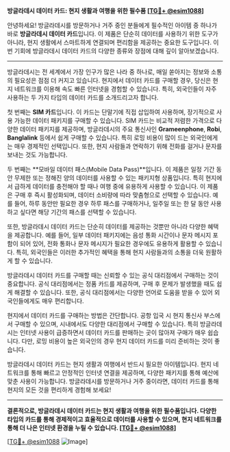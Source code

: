 **방글라데시 데이터 카드: 현지 생활과 여행을 위한 필수품 [[TG💪+ @esim1088](https://t.me/s/esim1088)]**

안녕하세요! 방글라데시를 방문하거나 거주 중인 분들에게 필수적인 아이템 중 하나가 바로 **방글라데시 데이터 카드**입니다. 이 제품은 단순히 데이터를 사용하기 위한 도구가 아니라, 현지 생활에서 스마트하게 연결되며 편리함을 제공하는 중요한 도구입니다. 이번 기회에 방글라데시 데이터 카드의 다양한 종류와 장점에 대해 깊이 알아보겠습니다.

---

방글라데시는 전 세계에서 가장 인구가 많은 나라 중 하나로, 매일 쏟아지는 정보와 소통의 필요성은 점점 더 커지고 있습니다. 현지에서 데이터 카드를 구매할 경우, 당신은 현지 네트워크를 이용해 속도 빠른 인터넷을 경험할 수 있습니다. 특히, 외국인들이 자주 사용하는 두 가지 타입의 데이터 카드를 소개드리고자 합니다.

첫 번째는 **SIM 카드**입니다. 이 카드는 단말기에 직접 삽입하여 사용하며, 장기적으로 사용 가능한 데이터 패키지를 구매할 수 있습니다. SIM 카드는 비교적 저렴한 가격으로 다양한 데이터 패키지를 제공하며, 방글라데시의 주요 통신사인 **Grameenphone**, **Robi**, **Banglalink** 등에서 쉽게 구매할 수 있습니다. 특히 로밍 비용이 많이 드는 외국인에게는 매우 경제적인 선택입니다. 또한, 현지 사람들과 연락하기 위해 전화를 걸거나 문자를 보내는 것도 가능합니다.

두 번째는 **모바일 데이터 패스(Mobile Data Pass)**입니다. 이 제품은 일정 기간 동안 무제한 또는 정해진 양의 데이터를 사용할 수 있는 패키지형 상품입니다. 특히 현지에서 급하게 데이터를 충전해야 할 때나 여행 중에 유용하게 사용할 수 있습니다. 이 제품은 구매 후 즉시 활성화되며, 데이터 소비량에 따라 맞춤형으로 선택할 수 있습니다. 예를 들어, 하루 동안만 필요한 경우 하루 패스를 구매하거나, 일주일 또는 한 달 동안 사용하고 싶다면 해당 기간의 패스를 선택할 수 있습니다.

또한, 방글라데시 데이터 카드는 단순히 데이터를 제공하는 것뿐만 아니라 다양한 혜택을 제공합니다. 예를 들어, 일부 데이터 패키지에는 음성 통화 시간이나 문자 메시지 포함이 되어 있어, 전화 통화나 문자 메시지가 필요한 경우에도 유용하게 활용할 수 있습니다. 특히, 외국인들은 이러한 추가적인 혜택을 통해 현지 사람들과의 소통을 더욱 원활하게 할 수 있습니다.

방글라데시 데이터 카드를 구매할 때는 신뢰할 수 있는 공식 대리점에서 구매하는 것이 중요합니다. 공식 대리점에서는 정품 카드를 제공하며, 구매 후 문제가 발생했을 때도 쉽게 해결할 수 있습니다. 또한, 공식 대리점에서는 다양한 언어로 도움을 받을 수 있어 외국인들에게도 매우 편리합니다.

현지에서 데이터 카드를 구매하는 방법은 간단합니다. 공항 입국 시 현지 통신사 부스에서 구매할 수 있으며, 시내에서도 다양한 대리점에서 구매할 수 있습니다. 특히 방글라데시는 인터넷 사용이 급증하면서 데이터 카드를 판매하는 곳이 많아져 구매가 매우 쉽습니다. 다만, 로밍 비용이 높은 외국인의 경우 현지 데이터 카드를 미리 준비하는 것이 좋습니다.

방글라데시 데이터 카드는 현지 생활과 여행에서 반드시 필요한 아이템입니다. 현지 네트워크를 통해 빠르고 안정적인 인터넷 연결을 제공하며, 다양한 패키지를 통해 예산에 맞춘 사용이 가능합니다. 방글라데시를 방문하거나 거주 중이라면, 데이터 카드를 통해 현지의 모든 것을 편리하게 경험해 보세요!

---

**결론적으로, 방글라데시 데이터 카드는 현지 생활과 여행을 위한 필수품입니다. 다양한 타입의 카드를 통해 경제적이고 효율적으로 데이터를 사용할 수 있으며, 현지 네트워크를 통해 더 나은 인터넷 환경을 누릴 수 있습니다. [[TG💪+ @esim1088](https://t.me/s/esim1088)]**

[[TG💪+ @esim1088](https://t.me/s/esim1088) ![Image](https://i.postimg.cc/Y0z9fWf4/image.png)]